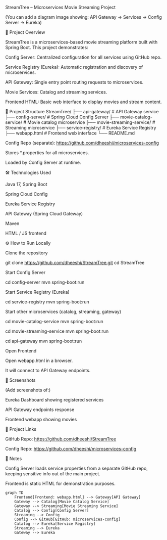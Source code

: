 StreamTree – Microservices Movie Streaming Project


(You can add a diagram image showing: API Gateway → Services → Config Server → Eureka)

🚀 Project Overview

StreamTree is a microservices-based movie streaming platform built with Spring Boot.
This project demonstrates:

Config Server: Centralized configuration for all services using GitHub repo.

Service Registry (Eureka): Automatic registration and discovery of microservices.

API Gateway: Single entry point routing requests to microservices.

Movie Services: Catalog and streaming services.

Frontend HTML: Basic web interface to display movies and stream content.

📂 Project Structure
StreamTree/
├── api-gateway/                # API Gateway service
├── config-server/              # Spring Cloud Config Server
├── movie-catalog-service/      # Movie catalog microservice
├── movie-streaming-service/    # Streaming microservice
├── service-registry/           # Eureka Service Registry
├── webapp.html                 # Frontend web interface
└── README.md


Config Repo (separate): https://github.com/dheeshi/microservices-config

Stores *.properties for all microservices.

Loaded by Config Server at runtime.

🛠 Technologies Used

Java 17, Spring Boot

Spring Cloud Config

Eureka Service Registry

API Gateway (Spring Cloud Gateway)

Maven

HTML / JS frontend

⚙ How to Run Locally

Clone the repository

git clone https://github.com/dheeshi/StreamTree.git
cd StreamTree


Start Config Server

cd config-server
mvn spring-boot:run


Start Service Registry (Eureka)

cd service-registry
mvn spring-boot:run


Start other microservices (catalog, streaming, gateway)

cd movie-catalog-service
mvn spring-boot:run

cd movie-streaming-service
mvn spring-boot:run

cd api-gateway
mvn spring-boot:run


Open Frontend

Open webapp.html in a browser.

It will connect to API Gateway endpoints.

📸 Screenshots

(Add screenshots of:)

Eureka Dashboard showing registered services

API Gateway endpoints response

Frontend webapp showing movies

🔗 Project Links

GitHub Repo: https://github.com/dheeshi/StreamTree

Config Repo: https://github.com/dheeshi/microservices-config

📝 Notes

Config Server loads service properties from a separate GitHub repo, keeping sensitive info out of the main project.

Frontend is static HTML for demonstration purposes.


```mermaid
graph TD
    Frontend[Frontend: webapp.html] --> Gateway[API Gateway]
    Gateway --> Catalog[Movie Catalog Service]
    Gateway --> Streaming[Movie Streaming Service]
    Catalog --> Config[Config Server]
    Streaming --> Config
    Config --> GitHub[GitHub: microservices-config]
    Catalog --> Eureka[Service Registry]
    Streaming --> Eureka
    Gateway --> Eureka

